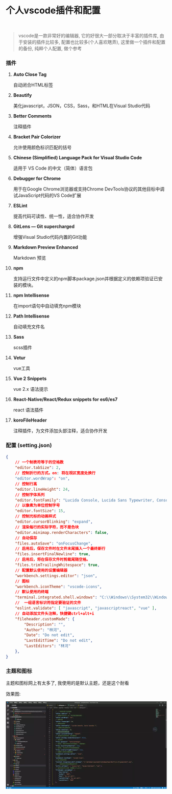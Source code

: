 # 个人vscode插件和配置
<br/>

> vscode是一款非常好的编辑器, 它的好很大一部分取决于丰富的插件库, 由于安装的插件比较多, 配置也比较多(个人喜欢瞎弄), 这里做一个插件和配置的备份, 纯粹个人配置, 做个参考


### 插件
1. **Auto Close Tag**

    自动闭合HTML标签

2. **Beautify**

    美化javascript，JSON，CSS，Sass，和HTML在Visual Studio代码
    
3. **Better Comments**

    注释插件

4. **Bracket Pair Colorizer**
    
    允许使用颜色标识匹配的括号

5. **Chinese (Simplified) Language Pack for Visual Studio Code** 

    适用于 VS Code 的中文（简体）语言包
    
6. **Debugger for Chrome** 

    用于在Google Chrome浏览器或支持Chrome DevTools协议的其他目标中调试JavaScript代码的VS Code扩展
    
7. **ESLint**

    提高代码可读性、统一性，适合协作开发

8. **GitLens — Git supercharged**

    增强Visual Studio代码内置的Git功能
    
9. **Markdown Preview Enhanced**

    Markdown 预览
    
10. **npm**

    支持运行文件中定义的npm脚本package.json并根据定义的依赖项验证已安装的模块。
    
11. **npm Intellisense**

    在import语句中自动填充npm模块
    
12. **Path Intellisense**

    自动填充文件名
    
13. **Sass**

    scss插件
    
14. **Vetur**

    vue工具

15. **Vue 2 Snippets**

    vue 2.x 语法提示
    
16. **React-Native/React/Redux snippets for es6/es7**

    react 语法插件
    
17. **koroFileHeader**

    注释插件，为文件添加头部注释，适合协作开发


    
### 配置 (setting.json)

```json
{
    // 一个制表符等于的空格数
    "editor.tabSize": 2,
    // 控制折行的方式。on: 将在视区宽度处换行
    "editor.wordWrap": "on",
    // 控制行高
    "editor.lineHeight": 24,
    // 控制字体系列
    "editor.fontFamily": "Lucida Console, Lucida Sans Typewriter, Consolas, Monaco, Inziu Iosevka J",
    // 以像素为单位控制字号
    "editor.fontSize": 15,
    // 控制光标的动画样式
    "editor.cursorBlinking": "expand",
    // 渲染每行的实际字符，而不是色块
    "editor.minimap.renderCharacters": false,
    // 自动保存
    "files.autoSave": "onFocusChange",
    // 启用后，保存文件时在文件末尾插入一个最终新行
    "files.insertFinalNewline": true,
    // 启用后，将在保存文件时剪裁尾随空格。
    "files.trimTrailingWhitespace": true,
    // 配置默认使用的设置编辑器
    "workbench.settings.editor": "json",
    // 图标
    "workbench.iconTheme": "vscode-icons",
    // 默认使用的终端
    "terminal.integrated.shell.windows": "C:\\Windows\\System32\\WindowsPowerShell\\v1.0\\powershell.exe",
    //  一组语言标识符指定要验证的文件
    "eslint.validate": [ "javascript", "javascriptreact", "vue" ],
    // 自动添加文件头注释，快捷键ctrl+alt+i
    "fileheader.customMade": {
        "Description": "",
        "Author": "林河",
        "Date": "Do not edit",
        "LastEditTime": "Do not edit",
        "LastEditors": "林河"
    },
}
```

### 主题和图标
主题和图标网上有太多了, 我使用的是默认主题，还是这个耐看

效果图:

![](../images/6.png)

